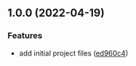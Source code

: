## 1.0.0 (2022-04-19)


### Features

* add initial project files ([ed960c4](https://github.com/AkiKanellis/homelab/commit/ed960c476e96e4ca9fa866e1d571748750bec92e))
